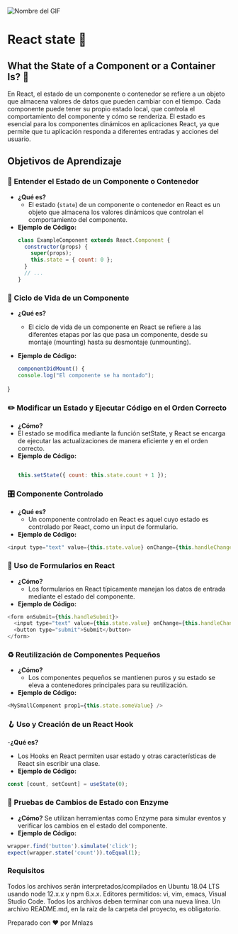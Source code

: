 ![Nombre del GIF](https://media4.giphy.com/media/v1.Y2lkPTc5MGI3NjExaGdjNWc1dXY5ZDVpa3AzYTg0emRxMjYyZ21saTJ3aDRvZ3Yxd2xqeiZlcD12MV9pbnRlcm5hbF9naWZfYnlfaWQmY3Q9Zw/FtXWChRfsZX1z3rOGn/giphy.gif)

# React state 🚀

##  What the State of a Component or a Container Is?  🌟
En React, el estado de un componente o contenedor se refiere a un objeto que almacena valores de datos que pueden cambiar con el tiempo. Cada componente puede tener su propio estado local, que controla el comportamiento del componente y cómo se renderiza. El estado es esencial para los componentes dinámicos en aplicaciones React, ya que permite que tu aplicación responda a diferentes entradas y acciones del usuario.

## Objetivos de Aprendizaje

### 🌟 Entender el Estado de un Componente o Contenedor
- **¿Qué es?**
  - El estado (`state`) de un componente o contenedor en React es un objeto que almacena los valores dinámicos que controlan el comportamiento del componente.
- **Ejemplo de Código:**
  ```javascript
  class ExampleComponent extends React.Component {
    constructor(props) {
      super(props);
      this.state = { count: 0 };
    }
    // ...
  }


### 🔄 Ciclo de Vida de un Componente
- **¿Qué es?**
  - El ciclo de vida de un componente en React se refiere a las diferentes etapas por las que pasa un componente, desde su montaje (mounting) hasta su desmontaje (unmounting).
- **Ejemplo de Código:**

  ```javascript
  componentDidMount() {
  console.log("El componente se ha montado");
}

### ✏️ Modificar un Estado y Ejecutar Código en el Orden Correcto
- **¿Cómo?**
 - El estado se modifica mediante la función setState, y React se encarga de ejecutar las actualizaciones de manera eficiente y en el orden correcto.
- **Ejemplo de Código:**
  ```javascript

  this.setState({ count: this.state.count + 1 });

### 🎛️ Componente Controlado
- **¿Qué es?**
  - Un componente controlado en React es aquel cuyo estado es controlado por React, como un input de formulario.
- **Ejemplo de Código:**
```javascript
<input type="text" value={this.state.value} onChange={this.handleChange} />
```

### 📝 Uso de Formularios en React
- **¿Cómo?**
  - Los formularios en React típicamente manejan los datos de entrada mediante el estado del componente.
- **Ejemplo de Código:**
```javascript
<form onSubmit={this.handleSubmit}>
  <input type="text" value={this.state.value} onChange={this.handleChange} />
  <button type="submit">Submit</button>
</form>
```

### ♻️ Reutilización de Componentes Pequeños
- **¿Cómo?**
  - Los componentes pequeños se mantienen puros y su estado se eleva a contenedores principales para su reutilización.
- **Ejemplo de Código:**
```javascript
<MySmallComponent prop1={this.state.someValue} />
```
### 🪝 Uso y Creación de un React Hook
-**¿Qué es?**
  - Los Hooks en React permiten usar estado y otras características de React sin escribir una clase.
- **Ejemplo de Código:**
```javascript
const [count, setCount] = useState(0);
```

### 🧪 Pruebas de Cambios de Estado con Enzyme
- **¿Cómo?**
Se utilizan herramientas como Enzyme para simular eventos y verificar los cambios en el estado del componente.
- **Ejemplo de Código:**
```javascript
wrapper.find('button').simulate('click');
expect(wrapper.state('count')).toEqual(1);
```
### Requisitos

Todos los archivos serán interpretados/compilados en Ubuntu 18.04 LTS usando node 12.x.x y npm 6.x.x.
Editores permitidos: vi, vim, emacs, Visual Studio Code.
Todos los archivos deben terminar con una nueva línea.
Un archivo README.md, en la raíz de la carpeta del proyecto, es obligatorio.


Preparado con ❤️ por Mnlazs

